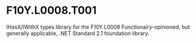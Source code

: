 # F10Y.L0008.T001
IHasX/IWithX types library for the F10Y.L0008 Functionairy-opinioned, but generally applicable, .NET Standard 2.1 foundation library.
